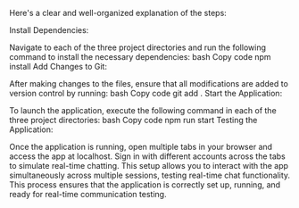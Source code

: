 
Here's a clear and well-organized explanation of the steps:

Install Dependencies:

Navigate to each of the three project directories and run the following command to install the necessary dependencies:
bash
Copy code
npm install
Add Changes to Git:

After making changes to the files, ensure that all modifications are added to version control by running:
bash
Copy code
git add .
Start the Application:

To launch the application, execute the following command in each of the three project directories:
bash
Copy code
npm run start
Testing the Application:

Once the application is running, open multiple tabs in your browser and access the app at localhost.
Sign in with different accounts across the tabs to simulate real-time chatting.
This setup allows you to interact with the app simultaneously across multiple sessions, testing real-time chat functionality.
This process ensures that the application is correctly set up, running, and ready for real-time communication testing.
